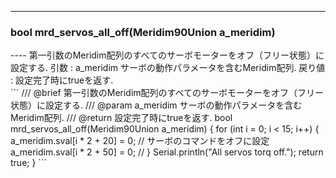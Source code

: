 ----  
<h3>bool mrd_servos_all_off(Meridim90Union a_meridim)</h3>
----  
第一引数のMeridim配列のすべてのサーボモーターをオフ（フリー状態）に設定する.  
引数 : a_meridim サーボの動作パラメータを含むMeridim配列.  
戻り値 : 設定完了時にtrueを返す.  
  
<br>  
```  
/// @brief 第一引数のMeridim配列のすべてのサーボモーターをオフ（フリー状態）に設定する.
/// @param a_meridim サーボの動作パラメータを含むMeridim配列.
/// @return 設定完了時にtrueを返す.
bool mrd_servos_all_off(Meridim90Union a_meridim) {
  for (int i = 0; i < 15; i++) {
    a_meridim.sval[i * 2 + 20] = 0; // サーボのコマンドをオフに設定
    a_meridim.sval[i * 2 + 50] = 0; //
  }
  Serial.println("All servos torq off.");
  return true;
}
```  